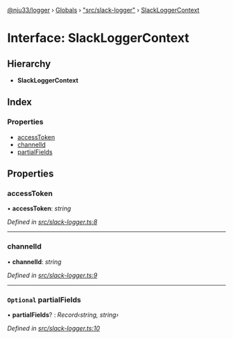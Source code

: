 [@nju33/logger](../README.md) › [Globals](../globals.md) › ["src/slack-logger"](../modules/_src_slack_logger_.md) › [SlackLoggerContext](_src_slack_logger_.slackloggercontext.md)

# Interface: SlackLoggerContext

## Hierarchy

* **SlackLoggerContext**

## Index

### Properties

* [accessToken](_src_slack_logger_.slackloggercontext.md#accesstoken)
* [channelId](_src_slack_logger_.slackloggercontext.md#channelid)
* [partialFields](_src_slack_logger_.slackloggercontext.md#optional-partialfields)

## Properties

###  accessToken

• **accessToken**: *string*

*Defined in [src/slack-logger.ts:8](https://github.com/nju33/logger/blob/3d09c9d/src/slack-logger.ts#L8)*

___

###  channelId

• **channelId**: *string*

*Defined in [src/slack-logger.ts:9](https://github.com/nju33/logger/blob/3d09c9d/src/slack-logger.ts#L9)*

___

### `Optional` partialFields

• **partialFields**? : *Record‹string, string›*

*Defined in [src/slack-logger.ts:10](https://github.com/nju33/logger/blob/3d09c9d/src/slack-logger.ts#L10)*
